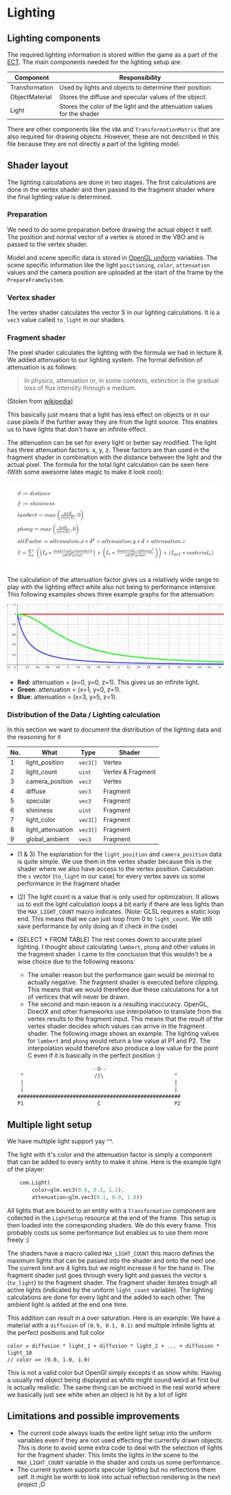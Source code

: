 # Lighting

## Lighting components
The required lighting information is stored within the game as a part of the [ECT](ecs.md). The main components needed for the lighting setup are:

| Component      | Responsibility                                                          |
| -------------- | ----------------------------------------------------------------------- |
| Transformation | Used by lights and objects to determine their position.                 |
| ObjectMaterial | Stores the diffuse and specular values of the object.                   |
| Light          | Stores the color of the light and the attenuation values for the shader |

There are other components like the `VBA` and `TransformationMatrix` that are also required for drawing objects. However, these are not described in this file because they are not directly a part of the lighting model. 

## Shader layout
The lighting calculations are done in two stages. The first calculations are done in the vertex shader and then passed to the fragment shader where the final lighting value is determined.

### Preparation
We need to do some preparation before drawing the actual object it self. The position and normal vector of a vertex is stored in the VBO and is passed to the vertex shader.

Model and scene specific data is stored in [OpenGL uniform](https://www.khronos.org/opengl/wiki/Uniform_(GLSL)) variables. The scene specific information like the light `positioning`, `color`, `attenuation` values and the camera position are uploaded at the start of the frame by the `PrepareFrameSystem`.

### Vertex shader
The vertex shader calculates the vector S in our lighting calculations. It is a `vec3` value called `to_light` in our shaders. 

### Fragment shader
The pixel shader calculates the lighting with the formula we had in lecture 8. We added attenuation to our lighting system. The formal definition of attenuation is as follows:
> In physics, attenuation or, in some contexts, extinction is the gradual loss of flux intensity through a medium.

(Stolen from [wikipedia](https://en.wikipedia.org/wiki/Attenuation))

This basically just means that a light has less effect on objects or in our case pixels if the further away they are from the light source. This enables us to have lights that don't have an infinite effect.

The attenuation can be set for every light or better say modified. The light has three attenuation factors: x, y, z. These factors are than used in the fragment shader in combination with the distance between the light and the actual pixel. The formula for the total light calculation can be seen here (With some awesome latex magic to make it look cool):

![Awesome lighting formula](res/fs_lighting_formula.png)

The calculation of the attenuation factor gives us a relatively wide range to play with the lighting effect while also not being to performance intensive. This following examples shows three example graphs for the attenuation:

![Attenuation graphs](res/attenuation_graphs.png)
* **Red**: attenuation = (x=0, y=0, z=1). This gives us an infinite light.
* **Green**: attenuation = (x=1, y=0, z=1).
* **Blue**: attenuation = (x=3, y=5, z=1).

### Distribution of the Data / Lighting calculation
In this section we want to document the distribution of the lighting data and the reasoning for it

| No. | What              | Type     | Shader            |
| --- | ----------------- | -------- | ----------------- |
| 1   | light_position    | `vec3[]` | Vertex            |
| 2   | light_count       | `uint`   | Vertex & Fragment |
| 3   | camera_position   | `vec3`   | Vertex            |
| 4   | diffuse           | `vec3`   | Fragment          |
| 5   | specular          | `vec3`   | Fragment          |
| 6   | shininess         | `uint`   | Fragment          |
| 7   | light_color       | `vec3[]` | Fragment          |
| 8   | light_attenuation | `vec3[]` | Fragment          |
| 9   | global_ambient    | `vec3`   | Fragment          |

* (1 & 3) The explanation for the `light_position` and `camera_position` data is quite simple. We use them in the vertex shader because this is the shader where we also have access to the vertex position. Calculation the `s` vector (`to_light` in our case) for every vertex saves us some performance in the fragment shader  

* (2) The light count is a value that is only used for optimization. It allows us to exit the light calculation loops a bit early if there are less lights than the `MAX_LIGHT_COUNT` macro indicates. (Note: GLSL requires a static loop end. This means that we can just loop from 0 to `light_count`. We still save performance by only doing an if check in the code)

* (SELECT * FROM TABLE) The rest comes down to accurate pixel lighting. I thought about calculating `lambert`, `phong` and other values in the fragment shader. I came to the conclusion that this wouldn't be a wise choice due to the following reasons:
    * The smaller reason but the performance gain would be minimal to actually negative. The fragment shader is executed before clipping. This means that we would therefore due these calculations for a lot of vertices that will never be drawn.
    * The second and main reason is a resulting inaccuracy. OpenGL, DirectX and other frameworks use interpolation to translate from the vertex results to the fragment input. This means that the result of the vertex shader decides which values can arrive in the fragment shader. The following image shows an example. The lighting values for `lambert` and `phong` would return a low value at P1 and P2. The interpolation would therefore also produce a low value for the point C even if it is basically in the perfect position :)

    ```
                            --O--
     ^                       /|\                       ^
     |                                                 |
     |                                                 |
    #####################################################
    P1                        C                        P2
    ```

## Multiple light setup
We have multiple light support yay ^^.

The light with it's color and the attenuation factor is simply a component that can be added to every entity to make it shine. Here is the example light of the player:
```python
    com.Light(
        color=glm.vec3(0.6, 0.3, 1.2),
        attenuation=glm.vec3(0.1, 0.0, 1.0))
```

All lights that are bound to an entity with a `Transformation` component are collected in the `LightSetup` resource at the end of the frame. This setup is then loaded into the corresponding shaders. We do this every frame. This probably costs us some performance but enables us to use them more freely :)

The shaders have a macro called `MAX_LIGHT_COUNT` this macro defines the maximum lights that can be passed into the shader and onto the next one. The current limit are 4 lights but we might increase it for the hand in. The fragment shader just goes through every light and passes the vector s (`to_light`) to the fragment shader. The fragment shader iterates trough all active lights (indicated by the uniform `light_count` variable). The lighting calculations are done for every light and the added to each other. The ambient light is added at the end one time.

This addition can result in a over saturation. Here is an example:
We have a material with a `diffusion` of `(0.9, 0.1, 0.1)` and multiple infinite lights at the perfect positions and full color
```
color = diffusion * light_1 + diffusion * light_2 + ... + diffusion * light_10
// color => (9.0, 1.0, 1.0)
```

This is not a valid color but OpenGl simply excepts it as snow white. Having a usually red object being displayed as white might sound weird at first but is actually realistic. The same thing can be archived in the real world where we basically just see white when an object is hit by a lot of light

## Limitations and possible improvements
* The current code always loads the entire light setup into the uniform variables even if they are not used effecting the currently drawn objects. This is done to avoid some extra code to deal with the selection of lights for the fragment shader. This limits the lights in the scene to the `MAX_LIGHT_COUNT` variable in the shader and costs us some performance.
* The current system supports specular lighting but no reflections them self. It might be worth to look into actual reflection rendering in the next project ;D
